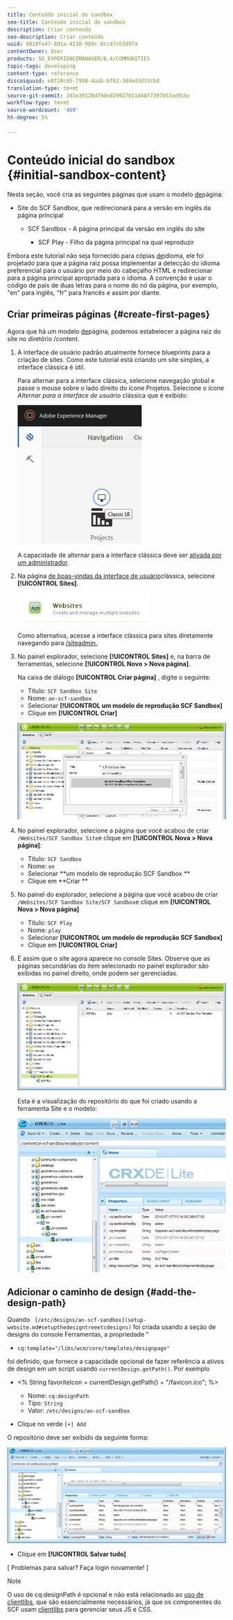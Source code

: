 ```yaml
---
title: Conteúdo inicial do sandbox
seo-title: Conteúdo inicial do sandbox
description: Criar conteúdo
seo-description: Criar conteúdo
uuid: 9810fe47-8d1a-4238-9b9c-0cc47c63d97a
contentOwner: User
products: SG_EXPERIENCEMANAGER/6.4/COMMUNITIES
topic-tags: developing
content-type: reference
discoiquuid: e8f28cd5-7950-4aab-bf62-3d4ed3d33cbd
translation-type: tm+mt
source-git-commit: 2d1e39120d79de029927011d48f7397b53ad91bc
workflow-type: tm+mt
source-wordcount: '469'
ht-degree: 5%

---
```



# Conteúdo inicial do sandbox {#initial-sandbox-content}

Nesta seção, você cria as seguintes páginas que usam o modelo [de](initial-app.md#createthepagetemplate)página:

* Site do SCF Sandbox, que redirecionará para a versão em inglês da página principal

   * SCF Sandbox - A página principal da versão em inglês do site

      * SCF Play - Filho da página principal na qual reproduzir

Embora este tutorial não seja fornecido para cópias [de](../../help/sites-administering/tc-prep.md)idioma, ele foi projetado para que a página raiz possa implementar a detecção do idioma preferencial para o usuário por meio do cabeçalho HTML e redirecionar para a página principal apropriada para o idioma. A convenção é usar o código de país de duas letras para o nome do nó da página, por exemplo, &quot;en&quot; para inglês, &quot;fr&quot; para francês e assim por diante.

## Criar primeiras páginas {#create-first-pages}

Agora que há um modelo [de](initial-app.md#createthepagetemplate)página, podemos estabelecer a página raiz do site no diretório /content.

1. A interface de usuário padrão atualmente fornece blueprints para a criação de sites. Como este tutorial está criando um site simples, a interface clássica é útil.

   Para alternar para a interface clássica, selecione navegação global e passe o mouse sobre o lado direito do ícone Projetos. Selecione o ícone *Alternar para a interface de usuário* clássica que é exibido:

   ![chlimage_1-36](assets/chlimage_1-36.png)

   A capacidade de alternar para a interface clássica deve ser [ativada por um administrador](../../help/sites-administering/enable-classic-ui.md).

1. Na página [de boas-vindas da interface de usuário](http://localhost:4502/welcome.html)clássica, selecione **[!UICONTROL Sites]**.

   ![chlimage_1-37](assets/chlimage_1-37.png)

   Como alternativa, acesse a interface clássica para sites diretamente navegando para [/siteadmin.](http://localhost:4502/siteadmin)

1. No painel explorador, selecione **[!UICONTROL Sites]** e, na barra de ferramentas, selecione **[!UICONTROL Novo > Nova página]**.

   Na caixa de diálogo **[!UICONTROL Criar página]** , digite o seguinte:

   * Título: `SCF Sandbox Site`
   * Nome: `an-scf-sandbox`
   * Selecionar **[!UICONTROL um modelo de reprodução SCF Sandbox]**
   * Clique em **[!UICONTROL Criar]**

   ![chlimage_1-38](assets/chlimage_1-38.png)

1. No painel explorador, selecione a página que você acabou de criar `/Websites/SCF Sandbox Site`e clique em **[!UICONTROL Nova > Nova página]**:

   * Título: `SCF Sandbox`
   * Nome: `en`
   * Selecionar **um modelo de reprodução SCF Sandbox **
   * Clique em **Criar **

1. No painel do explorador, selecione a página que você acabou de criar `/Websites/SCF Sandbox Site/SCF Sandbox`e clique em **[!UICONTROL Nova > Nova página]**

   * Título: `SCF Play`
   * Nome: `play`
   * Selecionar **[!UICONTROL um modelo de reprodução SCF Sandbox]**
   * Clique em **[!UICONTROL Criar]**

1. É assim que o site agora aparece no console Sites. Observe que as páginas secundárias do item selecionado no painel explorador são exibidas no painel direito, onde podem ser gerenciadas.

   ![chlimage_1-39](assets/chlimage_1-39.png)

   Esta é a visualização do repositório do que foi criado usando a ferramenta Site e o modelo:

   ![chlimage_1-40](assets/chlimage_1-40.png)

## Adicionar o caminho de design {#add-the-design-path}

Quando ` [/etc/designs/an-scf-sandbox](setup-website.md#setupthedesigntreeetcdesigns)` foi criada usando a seção de designs do console Ferramentas, a propriedade &quot;

* `cq:template="/libs/wcm/core/templates/designpage"`

foi definido, que fornece a capacidade opcional de fazer referência a ativos de design em um script usando `currentDesign.getPath()`. Por exemplo

* &lt;% String favoriteIcon = currentDesign.getPath() + &quot;/favicon.ico&quot;; %>


   * Nome: `cq:designPath`
   * Tipo: `String`
   * Valor: `/etc/designs/an-scf-sandbox`

* Clique no verde `[+] Add`

O repositório deve ser exibido da seguinte forma:

![chlimage_1-41](assets/chlimage_1-41.png)

* Clique em **[!UICONTROL Salvar tudo]**

[ Problemas para salvar? Faça login novamente! ]

>[!NOTE]
>
>O uso de cq:designPath é opcional e não está relacionado ao [uso de clientlibs](develop-app.md#includeclientlibsintemplate), que são essencialmente necessários, já que os componentes do SCF usam [clientlibs](client-customize.md#clientlibs-for-scf) para gerenciar seus JS e CSS.

